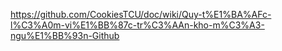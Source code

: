 https://github.com/CookiesTCU/doc/wiki/Quy-t%E1%BA%AFc-l%C3%A0m-vi%E1%BB%87c-tr%C3%AAn-kho-m%C3%A3-ngu%E1%BB%93n-Github
